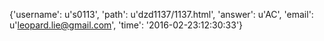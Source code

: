 {'username': u's0113', 'path': u'dzd1137/1137.html', 'answer': u'AC', 'email': u'leopard.lie@gmail.com', 'time': '2016-02-23:12:30:33'}